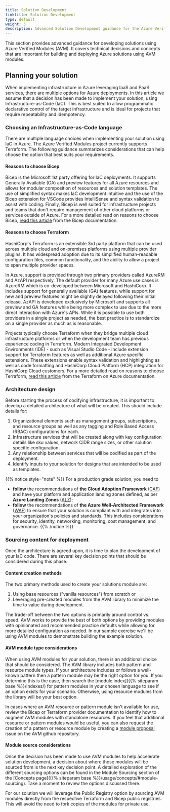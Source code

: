 ```yaml
---
title: Solution Development
linktitle: Solution Development
type: default
weight: 3
description: Advanced Solution Development guidance for the Azure Verified Modules (AVM) program. It covers the technical decisions and concepts that are important for building and deploying Azure solutions using AVM modules.
---
```


This section provides advanced guidance for developing solutions using Azure Verified Modules (AVM). It covers technical decisions and concepts that are important for building and deploying Azure solutions using AVM modules.

## Planning your solution

When implementing infrastructure in Azure leveraging IaaS and PaaS services, there are multiple options for Azure deployments. In this article we assume that a decision has been made to implement your solution, using Infrastructure-as-Code (IaC). This is best suited to allow programmatic declarative control of the target infrastructure and is ideal for projects that require repeatability and idempotency.

### Choosing an Infrastructure-as-Code language

There are multiple language choices when implementing your solution using IaC in Azure. The Azure Verified Modules project currently supports Terraform. The following guidance summarizes considerations that can help choose the option that best suits your requirements.

#### Reasons to choose Bicep

Bicep is the Microsoft 1st party offering for IaC deployments. It supports Generally Available (GA) and preview features for all Azure resources and allows for modular composition of resources and solution templates. The use of simplified syntax makes IaC development intuitive and the use of the Bicep extension for VSCode provides IntelliSense and syntax validation to assist with coding. Finally, Bicep is well suited for infrastructure projects and teams that don't require management of other cloud platforms or services outside of Azure. For a more detailed read on reasons to choose Bicep, [read this article](https://learn.microsoft.com/en-us/azure/azure-resource-manager/bicep/overview?tabs=bicep) from the Bicep documentation.

#### Reasons to choose Terraform

HashiCorp's Terraform is an extensible 3rd party platform that can be used across multiple cloud and on-premises platforms using multiple provider plugins. It has widespread adoption due to its simplified human-readable configuration files, common functionality, and the ability to allow a project to span multiple provider spaces.

In Azure, support is provided through two primary providers called AzureRM and AzAPI respectively. The default provider for many Azure use cases is AzureRM which is co-developed between Microsoft and HashiCorp. It includes support for generally available (GA) features, while support for new and preview features might be slightly delayed following their initial release. AzAPI is developed exclusively by Microsoft and supports all preview and GA features while being more complex to use due to the more direct interaction with Azure's APIs. While it is possible to use both providers in a single project as needed, the best practice is to standardize on a single provider as much as is reasonable.

Projects typically choose Terraform when they bridge multiple cloud infrastructure platforms or when the development team has previous experience coding in Terraform. Modern Integrated Development Environments (IDE) - such as Visual Studio Code - include extension support for Terraform features as well as additional Azure specific extensions. These extensions enable syntax validation and highlighting as well as code formatting and HashiCorp Cloud Platform (HCP) integration for HashiCorp Cloud customers. For a more detailed read on reasons to choose Terraform, [read this article](https://learn.microsoft.com/en-us/azure/developer/terraform/overview) from the Terraform on Azure documentation.

### Architecture design

Before starting the process of codifying infrastructure, it is important to develop a detailed architecture of what will be created. This should include details for:

1. Organizational elements such as management groups, subscriptions, and resource groups as well as any tagging and Role Based Access (RBAC) configurations for each.
1. Infrastructure services that will be created along with key configuration details like sku values, network CIDR range sizes, or other solution specific configuration.
1. Any relationship between services that will be codified as part of the deployment.
1. Identify inputs to your solution for designs that are intended to be used as templates.

{{% notice style="note" %}}
For a production grade solution, you need to

- **follow** the recommendations of **the Cloud Adoption Framework** ([CAF](https://learn.microsoft.com/en-us/azure/cloud-adoption-framework/overview)) and have your platform and application landing zones defined, as per **Azure Landing Zones** ([ALZ](https://aka.ms/alz));
- **follow** the recommendations of **the Azure Well-Architected Framework** ([WAF](https://learn.microsoft.com/en-us/azure/well-architected/what-is-well-architected-framework)) to ensure that your solution is compliant with and integrates into your organization's policies and standards. This includes considerations for security, identity, networking, monitoring, cost management, and governance.
{{% /notice %}}

### Sourcing content for deployment

Once the architecture is agreed upon, it is time to plan the development of your IaC code. There are several key decision points that should be considered during this phase.

#### Content creation methods

The two primary methods used to create your solutions module are:

1. Using base resources ("vanilla resources") from scratch or
1. Leveraging pre-created modules from the AVM library to minimize the time to value during development.

The trade-off between the two options is primarily around control vs. speed. AVM works to provide the best of both options by providing modules with opinionated and recommended practice defaults while allowing for more detailed configuration as needed. In our sample exercise we'll be using AVM modules to demonstrate building the example solution.

#### AVM module type considerations

When using AVM modules for your solution, there is an additional choice that should be considered. The AVM library includes both pattern and resource module types. If your architecture includes or follows a well-known pattern then a pattern module may be the right option for you. If you determine this is the case, then search the [module index]({{% siteparam base %}}/indexes/) for pattern modules in your chosen language to see if an option exists for your scenario. Otherwise, using resource modules from the library will be your best option.

In cases where an AVM resource or pattern module isn't available for use, review the Bicep or Terraform provider documentation to identify how to augment AVM modules with standalone resources. If you feel that additional resource or pattern modules would be useful, you can also request the creation of a pattern or resource module by creating a [module proposal](https://aka.ms/AVM/ModuleProposal) issue on the AVM github repository.

#### Module source considerations

Once the decision has been made to use AVM modules to help accelerate solution development, a decision about where those modules will be sourced from is the next key decision point. A detailed exploration of the different sourcing options can be found in the Module Sourcing section of the [Concepts page]({{% siteparam base %}}/usage/concepts/#module-sourcing). Take a moment to review the options discussed there.

For our solution we will leverage the Public Registry option by sourcing AVM modules directly from the respective Terraform and Bicep public registries. This will avoid the need to fork copies of the modules for private use.
